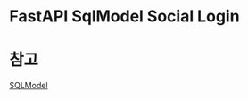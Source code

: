 # FastAPI SqlModel Social Login


# 참고

[SQLModel](https://fastapi.tiangolo.com/tutorial/sql-databases/)